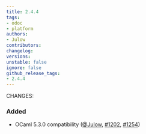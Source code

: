 ```yaml
---
title: 2.4.4
tags:
- odoc
- platform
authors:
- Julow
contributors:
changelog:
versions:
unstable: false
ignore: false
github_release_tags:
- 2.4.4
---
```


<p>CHANGES:</p>
<h3>Added</h3>
<ul>
<li>OCaml 5.3.0 compatibility (<a href="https://github.com/Julow" class="user-mention notranslate" data-hovercard-type="user" data-hovercard-url="/users/Julow/hovercard" data-octo-click="hovercard-link-click" data-octo-dimensions="link_type:self">@Julow</a>, <a href="https://github.com/ocaml/odoc/pull/1202" class="issue-link js-issue-link" data-error-text="Failed to load title" data-id="2556559098" data-permission-text="Title is private" data-url="https://github.com/ocaml/odoc/issues/1202" data-hovercard-type="pull_request" data-hovercard-url="/ocaml/odoc/pull/1202/hovercard">#1202</a>, <a href="https://github.com/ocaml/odoc/pull/1254" class="issue-link js-issue-link" data-error-text="Failed to load title" data-id="2714652107" data-permission-text="Title is private" data-url="https://github.com/ocaml/odoc/issues/1254" data-hovercard-type="pull_request" data-hovercard-url="/ocaml/odoc/pull/1254/hovercard">#1254</a>)</li>
</ul>
